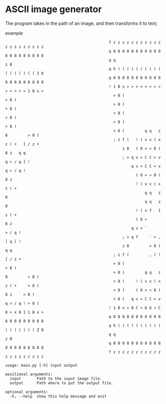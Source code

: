 # ASCII image generator

The program takes in the path of an image, and then transforms it to text;

example

                                                                                                                                                
                                                                                                                                                
                                                                                                                                                
                                                                                                                                                
                                                                                                                                                
                                                                                                                                                
                                                                                                                                                
                                                                                                                                                
                                                                                                                                                
                                                                                                                                                
                                                                                                                                                
                                                                                                                                                
                                                                                                                                                
                                                                                                                                                
                                                                                                                                                
                                                                                                                                                
                                                                                                                                                
                                                                                                                                                
                                                  f z z z z z z z z z z z z z z z z z z z z                                                     
                                                  q 8 8 8 8 8 8 8 8 8 8 8 8 8 8 8 8 8 8 8 8                                                     
                                                  q q                                   z 8                                                     
                                                  q h ( ( ( ( ( ( ( ( ( ( ( ( ( ( ( ( ( Z 8                                                     
                                                  q 8 8 8 8 8 8 8 8 8 8 8 8 8 8 8 8 8 8 8 8                                                     
                                                  ! 1 8 x > > > > > > > > > > > > > 1 8 x >                                                     
                                                    > 8 (                           > 8 (                                                       
                                                    > 8 (                           > 8 (                                                       
                                                    > 8 (                           > 8 (                                                       
                                                    > 8 (                           > 8 (                                                       
                                                    > 8 (         q q   z 8         > 8 (                                                       
                                                    ; z f (   ! ( v v ( x z ( +   [ / z +                                                       
                                                        z 8   ( 8 > > 8 (   8 z   q q                                                           
                                                        ; > q v > C C > v q > / q [ !                                                           
                                                            q v > C C > v q > / q !                                                             
                                                              ( 8 > > 8 (   8 z                                                                 
                                                              ! ( v v ( x z ( +                                                                 
                                                                  q q   z 8                                                                     
                                                                  q q   z 8                                                                     
                                                              ! ( v f   1 z ( +                                                                 
                                                              ( 8 >         8 z                                                                 
                                                            q v > `         > / q !                                                             
                                                        ; > q f     ` > ,     [ q [ !                                                           
                                                        z 8         > 8 (         q q                                                           
                                                    ; z f (         , ( !         [ / z +                                                       
                                                    > 8 (                           > 8 (                                                       
                                                    > 8 (         q q   z 8         > 8 (                                                       
                                                    > 8 (     ! ( v v ( x z ( +     > 8 (                                                       
                                                    > 8 (     ( 8 > > 8 (   8 z     > 8 (                                                       
                                                    > 8 (   q v > C C > v q > / q ! > 8 (                                                       
                                                  ! 1 8 x > 8 C > b b > C 8 > x 8 1 1 8 x >                                                     
                                                  q 8 8 8 8 8 8 8 8 8 8 8 8 8 8 8 8 8 8 8 8                                                     
                                                  q h ( ( ( ( ( ( ( ( ( ( ( ( ( ( ( ( ( Z 8                                                     
                                                  q q                                   z 8                                                     
                                                  q 8 8 8 8 8 8 8 8 8 8 8 8 8 8 8 8 8 8 8 8                                                     
                                                  f z z z z z z z z z z z z z z z z z z z z                                                     
                                                                                                                                                
                                                                                                                                                
                                                                                                                                                
                                                                                                                                                
                                                                                                                                                
                                                                                                                                                
                                                                                                                                                
                                                                                                                                                
                                                                                                                                                
                                                                                                                                                
                                                                                                                                                
                                                                                                                                                
                                                                                                                                                
                                                                                                                                                
                                                                                                                                                
                                                                                                                                                
                                                                                                                                                
                                                                                                                                                


```
usage: main.py [-h] input output

positional arguments:
  input       Path to the input image file.
  output      Path where to put the output file.

optional arguments:
  -h, --help  show this help message and exit
```
